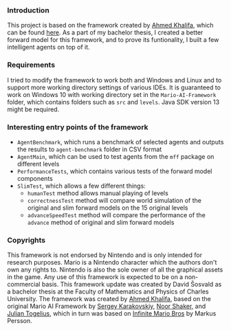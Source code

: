 ### Introduction
This project is based on the framework created by [Ahmed Khalifa](https://scholar.google.com/citations?user=DRcyg5kAAAAJ&hl=en), which can be found [here](https://github.com/amidos2006/Mario-AI-Framework). As a part of my bachelor thesis, I created a better forward model for this framework, and to prove its funtionality, I built a few intelligent agents on top of it.

### Requirements
I tried to modify the framework to work both and Windows and Linux and to support more working directory settings of various IDEs. It is guaranteed to work on Windows 10 with working directory set in the `Mario-AI-Framework` folder, which contains folders such as `src` and `levels`.  Java SDK version 13 might be required.

### Interesting entry points of the framework
- `AgentBenchmark`, which runs a benchmark of selected agents and outputs the results to `agent-benchmark` folder in CSV format
- `AgentMain`, which can be used to test agents from the `mff` package on different levels
- `PerformanceTests`, which contains various tests of the forward model components
- `SlimTest`, which allows a few different things:
	- `humanTest` method allows manual playing of levels
	- `correctnessTest` method will compare world simulation of the original and slim forward models on the 15 original levels
	- `advanceSpeedTest` method will compare the performance of the `advance` method of original and slim forward models

### Copyrights
This framework is not endorsed by Nintendo and is only intended for research purposes. Mario is a Nintendo character which the authors don't own any rights to. Nintendo is also the sole owner of all the graphical assets in the game. Any use of this framework is expected to be on a non-commercial basis. This framework update was created by David Šosvald as a bachelor thesis at the Faculty of Mathematics and Physics of Charles University. The framework was created by [Ahmed Khalifa](https://scholar.google.com/citations?user=DRcyg5kAAAAJ&hl=en), based on the original Mario AI Framework by [Sergey Karakovskiy](https://scholar.google.se/citations?user=6cEAqn8AAAAJ&hl=en), [Noor Shaker](https://scholar.google.com/citations?user=OK9tw1AAAAAJ&hl=en), and [Julian Togelius](https://scholar.google.com/citations?user=lr4I9BwAAAAJ&hl=en), which in turn was based on [Infinite Mario Bros](https://fantendo.fandom.com/wiki/Infinite_Mario_Bros.) by Markus Persson.
